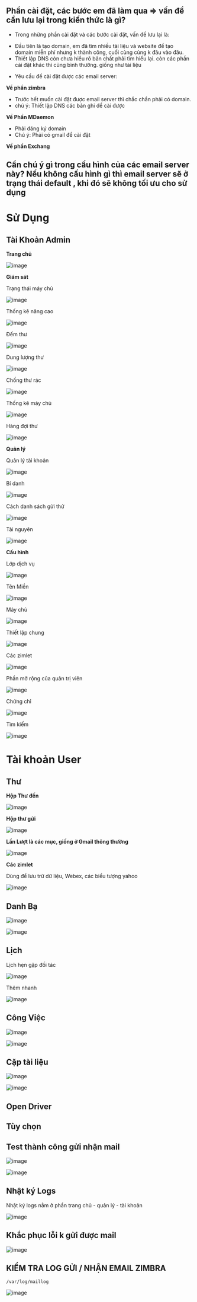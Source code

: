 
## Phần cài đặt, các bước em đã làm qua => vấn đề cần lưu lại trong kiến thức là gì?

- Trong những phần cài đặt và các bước cài đặt, vấn đề lưu lại là:

+ Đầu tiên là tạo domain, em đã tìm nhiều tài liệu và website để tạo domain miễn phí nhưng k thành công, cuối cùng củng k đâu vào đâu.
+ Thiết lập DNS còn chưa hiểu rõ bản chất phải tìm hiểu lại. còn các phần cài đặt khác thì củng bình thường. giống như tài liệu

- Yêu cầu để cài đặt được các email server:

**Về phần zimbra**

+ Trước hết muốn cài đặt được email server thì chắc chắn phải có domain.
+ chú ý: Thiết lập DNS các bản ghi để cài được

**Về Phần MDaemon**

+ Phải đăng ký domain 
+ Chú ý: Phải có gmail để cài đặt

**Về phần Exchang**

## Cần chú ý gì trong cấu hình của các email server này? Nếu không cấu hình gì thì email server sẽ ở trạng thái default , khi đó sẽ không tối ưu cho sử dụng

# Sử Dụng

## Tài Khoản Admin

**Trang chủ**

![image](https://user-images.githubusercontent.com/62273292/164369762-9b486b39-fc38-4d22-8289-76a24313bed8.png)

**Giám sát**

Trạng thái máy chủ

![image](https://user-images.githubusercontent.com/62273292/164369888-95372df4-b201-4797-bed1-e4dc21d13cc7.png)

Thống kê nâng cao 

![image](https://user-images.githubusercontent.com/62273292/164369940-d52d723c-1c82-40b5-bfc5-1c2d3e1ec829.png)

Đếm thư

![image](https://user-images.githubusercontent.com/62273292/164370055-d6ee11f1-62c8-4cd2-b7ef-3dfa10244b81.png)

Dung lượng thư

![image](https://user-images.githubusercontent.com/62273292/164370147-3f993283-e8ca-4505-bb5d-e64256593c31.png)

Chống thư rác 

![image](https://user-images.githubusercontent.com/62273292/164370299-b525fbe5-f5a3-4767-95b9-bcf8419a530f.png)

Thống kê máy chủ

![image](https://user-images.githubusercontent.com/62273292/164370333-d4fa80d3-1d15-40cc-b751-3a76ea45f13f.png)

Hàng đợi thư

![image](https://user-images.githubusercontent.com/62273292/164370354-f73c8458-474f-43ee-9b4f-0223d3f0778e.png)

**Quản lý**

Quản lý tài khoản 

![image](https://user-images.githubusercontent.com/62273292/164370458-ae3291cf-12a4-4fe0-9d8d-8198f468b3d9.png)

Bí danh 

![image](https://user-images.githubusercontent.com/62273292/164370543-eb9a7935-6a84-451d-8b9a-955410988afb.png)

Cách danh sách gửi thử

![image](https://user-images.githubusercontent.com/62273292/164370581-f8d0574e-5816-4b52-b8a1-10de310f414f.png)

Tài nguyên 

![image](https://user-images.githubusercontent.com/62273292/164370950-e73ae093-b085-48aa-bce0-611c2751f2ba.png)


**Cấu hình**

Lớp dịch vụ 

![image](https://user-images.githubusercontent.com/62273292/164372026-31ace997-363d-48cf-ab17-30f4182b204b.png)

Tên Miền 

![image](https://user-images.githubusercontent.com/62273292/164372047-c862bf28-943e-44e8-b401-cc8611478c18.png)

Máy chủ 

![image](https://user-images.githubusercontent.com/62273292/164372068-7000806a-86d7-4c7c-b0de-93e1ab445b54.png)

Thiết lập chung

![image](https://user-images.githubusercontent.com/62273292/164372145-c5ea24cb-64ef-44fc-a77e-cb9b3ca94d5e.png)

Các zimlet

![image](https://user-images.githubusercontent.com/62273292/164373370-c874b8dc-b481-485d-9b80-3da74d6ed18f.png)

Phần mở rộng của quản trị viên

![image](https://user-images.githubusercontent.com/62273292/164373394-157cc7d3-fb14-4077-8746-293ef8f0f306.png)

Chứng chỉ

![image](https://user-images.githubusercontent.com/62273292/164373413-e9092798-c1ab-40f7-b4cb-7797d83b2695.png)


Tìm kiếm 

![image](https://user-images.githubusercontent.com/62273292/164373517-3da9f46a-0139-4ce4-91f0-99e12ec3a283.png)


# Tài khoản User

## Thư

**Hộp Thư đến**

![image](https://user-images.githubusercontent.com/62273292/163922419-905abab1-4cf3-4488-94d2-8eaae238e587.png)

**Hộp thư gửi**

![image](https://user-images.githubusercontent.com/62273292/163922479-9177caf2-7f79-46fc-8a94-a4050d8e46fa.png)

**Lần Lượt là các mục, giống ở Gmail thông thường**

![image](https://user-images.githubusercontent.com/62273292/163922554-160d9632-1ed3-4679-8c7c-78500b82d15a.png)

**Các zimlet**

Dùng để lưu trữ dữ liệu, Webex, các biểu tượng yahoo

![image](https://user-images.githubusercontent.com/62273292/163922686-e51415ea-b55c-4640-a602-5d575bd48881.png)


## Danh Bạ

![image](https://user-images.githubusercontent.com/62273292/163922798-2fad700c-6f1b-4db5-ad1c-e0c030ac8fa0.png)

![image](https://user-images.githubusercontent.com/62273292/164130805-93bc8904-242e-457d-9d23-836f418151eb.png)


## Lịch

Lịch hẹn gặp đối tác

![image](https://user-images.githubusercontent.com/62273292/164131233-1d01c707-be24-4784-a1eb-48380acbffd8.png)


Thêm nhanh

![image](https://user-images.githubusercontent.com/62273292/164130999-b47ff492-3ec5-4bf5-95a9-75235739ce3d.png)

## Công Việc 

![image](https://user-images.githubusercontent.com/62273292/164131501-9fb57384-e7a9-451d-887d-125f52a9431c.png)

![image](https://user-images.githubusercontent.com/62273292/164131546-c1d059ea-7158-4cef-accc-c1638cf4efdf.png)


## Cặp tài liệu

![image](https://user-images.githubusercontent.com/62273292/164131784-5d380b0b-81ad-4929-911f-4710ec159efa.png)

![image](https://user-images.githubusercontent.com/62273292/164131852-2f994bab-c634-4879-973e-8f5ea2b896cb.png)

## Open Driver
## Tùy chọn


## Test thành công gửi nhận mail

![image](https://user-images.githubusercontent.com/62273292/164603954-ee09fae7-83f9-44eb-b2d1-506ae6865ac4.png)

![image](https://user-images.githubusercontent.com/62273292/164603981-a9e7709b-8573-42c8-8c0c-b941ae1e7774.png)


## Nhật ký Logs 

Nhật ký logs nằm ở phần trang chủ - quản lý - tài khoản

![image](https://user-images.githubusercontent.com/62273292/164605745-5cd487b7-825c-419d-93d3-df3b2ef04d91.png)

## Khắc phục lỗi k gửi được mail

![image](https://user-images.githubusercontent.com/62273292/164651036-72dda972-eebd-47dd-9c05-d3427968c09a.png)

## KIỂM TRA LOG GỬI / NHẬN EMAIL ZIMBRA

`/var/log/maillog`

![image](https://user-images.githubusercontent.com/62273292/164673772-08695347-3d61-4623-bb0d-2cc5e8bca357.png)
























